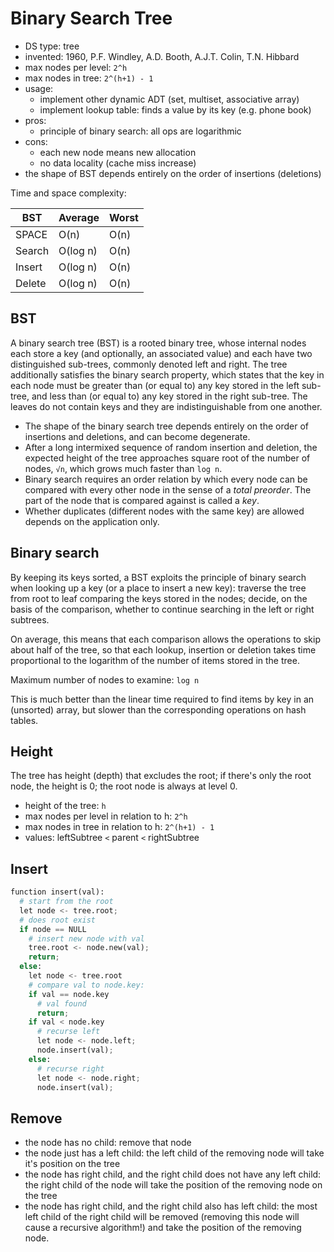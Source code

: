 # Binary Search Tree

- DS type: tree
- invented: 1960, P.F. Windley, A.D. Booth, A.J.T. Colin, T.N. Hibbard
- max nodes per level: `2^h`
- max nodes in tree: `2^(h+1) - 1`
- usage: 
  - implement other dynamic ADT (set, multiset, associative array)
  - implement lookup table: finds a value by its key (e.g. phone book)
- pros:
  - principle of binary search: all ops are logarithmic 
- cons:
  - each new node means new allocation
  - no data locality (cache miss increase)
- the shape of BST depends entirely on the order of insertions (deletions)


Time and space complexity:

BST    | Average  | Worst
-------|----------|-------
SPACE  | O(n)     | O(n)
Search | O(log n) | O(n)
Insert | O(log n) | O(n)
Delete | O(log n) | O(n)


## BST
A binary search tree (BST) is a rooted binary tree, whose internal nodes each store a key (and optionally, an associated value) and each have two distinguished sub-trees, commonly denoted left and right. The tree additionally satisfies the binary search property, which states that the key in each node must be greater than (or equal to) any key stored in the left sub-tree, and less than (or equal to) any key stored in the right sub-tree. The leaves do not contain keys and they are indistinguishable from one another.

- The shape of the binary search tree depends entirely on the order of insertions and deletions, and can become degenerate.
- After a long intermixed sequence of random insertion and deletion, the expected height of the tree approaches square root of the number of nodes, `√n`, which grows much faster than `log n`.
- Binary search requires an order relation by which every node can be compared with every other node in the sense of a *total preorder*. The part of the node that is compared against is called a *key*.
- Whether duplicates (different nodes with the same key) are allowed depends on the application only.


## Binary search
By keeping its keys sorted, a BST exploits the principle of binary search when looking up a key (or a place to insert a new key): traverse the tree from root to leaf comparing the keys stored in the nodes; decide, on the basis of the comparison, whether to continue searching in the left or right subtrees.

On average, this means that each comparison allows the operations to skip about half of the tree, so that each lookup, insertion or deletion takes time proportional to the logarithm of the number of items stored in the tree.

Maximum number of nodes to examine: `log n`

This is much better than the linear time required to find items by key in an (unsorted) array, but slower than the corresponding operations on hash tables.


## Height
The tree has height (depth) that excludes the root; if there's only the root node, the height is 0; the root node is always at level 0.

- height of the tree: `h`
- max nodes per level in relation to h: `2^h`
- max nodes in tree in relation to h: `2^(h+1) - 1`
- values: leftSubtree `<` parent `<` rightSubtree



## Insert

```python
function insert(val):
  # start from the root
  let node <- tree.root;
  # does root exist
  if node == NULL
    # insert new node with val
    tree.root <- node.new(val);
    return;
  else:
    let node <- tree.root
    # compare val to node.key:
    if val == node.key
      # val found
      return;
    if val < node.key
      # recurse left
      let node <- node.left;
      node.insert(val);
    else:
      # recurse right
      let node <- node.right;
      node.insert(val);
```


## Remove

- the node has no child: remove that node
- the node just has a left child: the left child of the removing node will take it's position on the tree
- the node has right child, and the right child does not have any left child: the right child of the node will take the position of the removing node on the tree
- the node has right child, and the right child also has left child: the most left child of the right child will be removed (removing this node will cause a recursive algorithm!) and take the position of the removing node.
